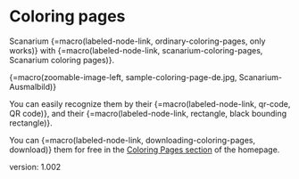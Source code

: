 # Coloring pages

Scanarium {=macro(labeled-node-link, ordinary-coloring-pages, only works)} with {=macro(labeled-node-link, scanarium-coloring-pages, Scanarium coloring pages)}.

{=macro(zoomable-image-left, sample-coloring-page-de.jpg, Scanarium-Ausmalbild)}

You can easily recognize them by their {=macro(labeled-node-link, qr-code, QR code)}, and their {=macro(labeled-node-link, rectangle, black bounding rectangle)}.

You can {=macro(labeled-node-link, downloading-coloring-pages, download)} them for free in the [Coloring Pages section](https://scanarium.com/coloring-pages.html) of the homepage.


version: 1.002
